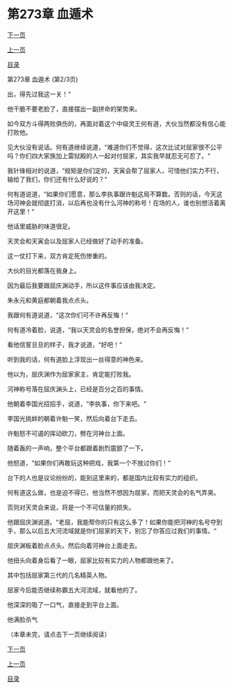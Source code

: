 <h1>第273章    血遁术</h1>
            <div><p><a href="./0818_%E7%AC%AC273%E7%AB%A0_%E8%A1%80%E9%81%81%E6%9C%AF.md">下一页</a></p><p><a href="./0816_%E7%AC%AC273%E7%AB%A0_%E8%A1%80%E9%81%81%E6%9C%AF.md">上一页</a></p><p><a href="../">目录</a></p></div>
            <div><p>第273章    血遁术 (第2/3页)</p><p>出，得先过我这一关！“</p><p>他干脆不要老脸了，直接摆出一副拼命的架势来。</p><p>如今双方斗得两败俱伤的，再面对着这个中级灵王何有道，大伙当然都没有信心能打败他。</p><p>见大伙没有说话。何有道继续说道，“难道你们不觉得，这次比试对屈家很不公平吗？你们四大家族加上雷狱殿的人一起对付屈家，其实我早就忍无可忍了。“</p><p>我针锋相对的说道，“规矩是你们定的，天寅会帮了屈家人，可惜他们实力不行，输给了我们，你们还有什么好说的？“</p><p>何有道说道，“如果你们愿意，那么李执事跟许魁这局不算数。否则的话，今天这场河神会就彻底打消，以后再也没有什么河神的称号！在场的人，谁也别想活着离开这里！“</p><p>他话里威胁的味道很足。</p><p>天灵会和天寅会以及屈家人已经做好了动手的准备。</p><p>这一仗打下来，双方肯定死伤惨重的。</p><p>大伙的目光都落在我身上。</p><p>因为最后我要跟屈庆渊动手，所以这件事应该由我决定。</p><p>朱永元和黄庭都朝着我点点头。</p><p>我跟何有道说道，“这次你们可不许再反悔！“</p><p>何有道冷着脸，说道，“我以天灵会的名誉担保，绝对不会再反悔！“</p><p>看他信誓旦旦的样子，我才说道，“好吧！“</p><p>听到我的话，何有道脸上浮现出一丝得意的神色来。</p><p>他以为，屈庆渊作为屈家家主，肯定能打败我。</p><p>河神称号落在屈庆渊头上，已经是百分之百的事情。</p><p>他朝着李国光招招手，说道，“李执事，你下来吧。“</p><p>李国光挑衅的朝着许魁一笑，然后向着台下走去。</p><p>许魁怒不可遏的挥动砍刀，劈在河神台上面。</p><p>随着轰的一声响，整个平台都跟着剧烈震颤了一下。</p><p>他怒道，“如果你们再敢玩这种把戏，我第一个不放过你们！“</p><p>台下的人也是议论纷纷的，能到这里来的，都是国内比较有实力的组织。</p><p>何有道这么做，也是迫不得已，他当然不想因为屈家，而把天灵会的名气弄臭。</p><p>否则对天灵会来说，将是一个不可估量的损失。</p><p>他跟屈庆渊说道。“老屈，我能帮你的只有这么多了！如果你能把河神的名号夺到手，那么以后五大河流域就是你们屈家的天下，别忘了你答应过我们的事情。“</p><p>屈庆渊板着脸点点头。然后向着河神台上面走去。</p><p>他扭头向着身后看了一眼，屈家比较有实力的人物都跟他来了。</p><p>其中包括屈家第三代的几名精英人物。</p><p>屈家今后能否继续称霸五大河流域，就看他的了。</p><p>他深深的吸了一口气，直接走到平台上面。</p><p>他满脸杀气</p><p>（本章未完，请点击下一页继续阅读）</p></div>
            <div><p><a href="./0818_%E7%AC%AC273%E7%AB%A0_%E8%A1%80%E9%81%81%E6%9C%AF.md">下一页</a></p><p><a href="./0816_%E7%AC%AC273%E7%AB%A0_%E8%A1%80%E9%81%81%E6%9C%AF.md">上一页</a></p><p><a href="../">目录</a></p></div>